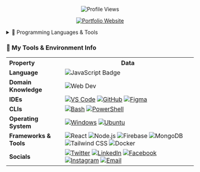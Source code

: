 <!-- 👁️‍🗨️ Profile Views -->
<p align="center">
  <img src="https://komarev.com/ghpvc/?username=majbaulhoque&label=👁️‍🗨️+Profile+Views&color=blueviolet&style=flat-square" alt="Profile Views" />
</p>

<!-- 🌐 Portfolio Website Badge -->
<p align="center">
  <a href="https://majba.netlify.app/" target="_blank">
    <img src="https://img.shields.io/badge/🌐 Portfolio Website-Visit-blueviolet?style=for-the-badge" alt="Portfolio Website" />
  </a>
</p>

<!-- 🚀 Tech Stack Section -->
<details>
<summary>🚀 Programming Languages & Tools</summary>
<p align="center">
  <a href="#"><img src="https://skillicons.dev/icons?i=html,css,js,react,nextjs,nodejs,express,mongodb,firebase,tailwind,docker,git,github,vscode,figma&theme=light" height="100" alt="Tech Stack Icons" /></a>
</p>
</details>

<!-- 🧠 My Tools & Environment Info (Always Visible) -->
<h3>🧠 My Tools & Environment Info</h3>

<table>
<tr><th align="left">Property</th><th>Data</th></tr>

<tr>
  <td><strong>Language</strong></td>
  <td><img alt="JavaScript Badge" src="https://img.shields.io/badge/-JavaScript-F7DF1E?style=flat&logo=javascript&logoColor=black" /></td>
</tr>

<tr>
  <td><strong>Domain Knowledge</strong></td>
  <td><img alt="Web Dev" src="https://img.shields.io/badge/-Web%20Development-blue?style=flat&logo=html5&logoColor=white" /></td>
</tr>

<tr>
  <td><strong>IDEs</strong></td>
  <td>
    <a href="https://code.visualstudio.com/"><img alt="VS Code" src="https://img.shields.io/badge/-VS%20Code-007ACC?logo=visual-studio-code&logoColor=white" /></a>
    <a href="https://github.com/"><img alt="GitHub" src="https://img.shields.io/badge/-GitHub-black?logo=github" /></a>
    <a href="https://figma.com/"><img alt="Figma" src="https://img.shields.io/badge/-Figma-F24E1E?logo=figma&logoColor=white" /></a>
  </td>
</tr>

<tr>
  <td><strong>CLIs</strong></td>
  <td>
    <a href="#"><img alt="Bash" src="https://img.shields.io/badge/-Bash-black?logo=gnu-bash" /></a>
    <a href="#"><img alt="PowerShell" src="https://img.shields.io/badge/-PowerShell-blue?logo=powershell" /></a>
  </td>
</tr>

<tr>
  <td><strong>Operating System</strong></td>
  <td>
    <a href="#"><img alt="Windows" src="https://img.shields.io/badge/-Windows-0078D6?logo=windows&logoColor=white" /></a>
    <a href="#"><img alt="Ubuntu" src="https://img.shields.io/badge/-Ubuntu-E95420?logo=ubuntu&logoColor=white" /></a>
  </td>
</tr>

<tr>
  <td><strong>Frameworks & Tools</strong></td>
  <td>
    <img alt="React" src="https://img.shields.io/badge/-React-blue?style=flat&logo=react&logoColor=white" />
    <img alt="Node.js" src="https://img.shields.io/badge/-Node.js-339933?style=flat&logo=node.js&logoColor=white" />
    <img alt="Firebase" src="https://img.shields.io/badge/-Firebase-yellow?logo=firebase" />
    <img alt="MongoDB" src="https://img.shields.io/badge/-MongoDB-green?logo=mongodb" />
    <img alt="Tailwind CSS" src="https://img.shields.io/badge/-Tailwind%20CSS-06B6D4?style=flat&logo=tailwindcss&logoColor=white" />
    <img alt="Docker" src="https://img.shields.io/badge/-Docker-blue?logo=docker" />
  </td>
</tr>

<tr>
  <td><strong>Socials</strong></td>
  <td>
    <a href="https://twitter.com/Majba24181683"><img alt="Twitter" src="https://img.shields.io/badge/-@Majba24181683-1DA1F2?style=flat&logo=Twitter&logoColor=white" /></a>
    <a href="https://www.linkedin.com/in/kazi-ziaur-rahman-majba-a089b71ba/"><img alt="LinkedIn" src="https://img.shields.io/badge/-Kazi Ziaur Rahman Majba-0077B5?style=flat&logo=LinkedIn&logoColor=white" /></a>
    <a href="https://www.facebook.com/maj.ba.963/"><img alt="Facebook" src="https://img.shields.io/badge/-maj.ba.963-1877F2?style=flat&logo=Facebook&logoColor=white" /></a>
    <a href="https://www.instagram.com/___majba___/"><img alt="Instagram" src="https://img.shields.io/badge/-___majba___-E4405F?style=flat&logo=Instagram&logoColor=white" /></a>
    <a href="mailto:majba9399@gmail.com"><img alt="Email" src="https://img.shields.io/badge/Email-majba9399@gmail.com-red?style=flat&logo=gmail&logoColor=white" /></a>
  </td>
</tr>
</table>
